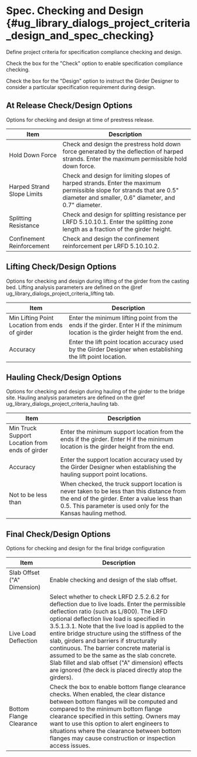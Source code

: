 Spec. Checking and Design {#ug_library_dialogs_project_criteria_design_and_spec_checking}
==============================================
Define project criteria for specification compliance checking and design.

Check the box for the "Check" option to enable specification compliance checking.

Check the box for the "Design" option to instruct the Girder Designer to consider a particular specification requirement during design.

At Release Check/Design Options
-------------------------------
Options for checking and design at time of prestress release.

Item | Description
-----|------------
Hold Down Force | Check and design the prestress hold down force generated by the deflection of harped strands. Enter the maximum permissible hold down force.
Harped Strand Slope Limits | Check and design for limiting slopes of harped strands. Enter the maximum permissible slope for strands that are 0.5" diameter and smaller, 0.6" diameter, and 0.7" diameter.
Splitting Resistance | Check and design for splitting resistance per LRFD 5.10.10.1. Enter the splitting zone length as a fraction of the girder height.
Confinement Reinforcement | Check and design the confinement reinforcement per LRFD 5.10.10.2.

Lifting Check/Design Options
------------------------------
Options for checking and design during lifting of the girder from the casting bed. Lifting analysis parameters are defined on the @ref ug_library_dialogs_project_criteria_lifting tab.

Item | Description
-----|------------
Min Lifting Point Location from ends of girder | Enter the minimum lifting point from the ends if the girder. Enter H if the minimum location is the girder height from the end.
Accuracy | Enter the lift point location accuracy used by the Girder Designer when establishing the lift point location.

Hauling Check/Design Options
------------------------------
Options for checking and design during hauling of the girder to the bridge site. Hauling analysis parameters are defined on the @ref ug_library_dialogs_project_criteria_hauling tab.

Item | Description
-----|------------
Min Truck Support Location from ends of girder | Enter the minimum support location from the ends if the girder. Enter H if the minimum location is the girder height from the end.
Accuracy | Enter the support location accuracy used by the Girder Designer when establishing the hauling support point locations.
Not to be less than | When checked, the truck support location is never taken to be less than this distance from the end of the girder. Enter a value less than 0.5. This parameter is used only for the Kansas hauling method.

Final Check/Design Options
--------------------------
Options for checking and design for the final bridge configuration

Item | Description
-----|--------------
Slab Offset ("A" Dimension) | Enable checking and design of the slab offset.
Live Load Deflection | Select whether to check LRFD 2.5.2.6.2 for deflection due to live loads. Enter the permissible deflection ratio (such as L/800). The LRFD optional deflection live load is specified in 3.5.1.3.1. Note that the live load is applied to the entire bridge structure using the stiffness of the slab, girders and barriers if structurally continuous. The barrier concrete material is assumed to be the same as the slab concrete. Slab fillet and slab offset ("A" dimension) effects are ignored (the deck is placed directly atop the girders). 
Bottom Flange Clearance | Check the box to enable bottom flange clearance checks. When enabled, the clear distance between bottom flanges will be computed and compared to the minimum bottom flange clearance specified in this setting. Owners may want to use this option to alert engineers to situations where the clearance between bottom flanges may cause construction or inspection access issues.
